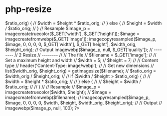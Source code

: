 # php-resize

<?php


// --------
// 1 Resize 
// --------


// The file
$filename = $_GET['image'];
// Set a maximum height and width
// Content type
header('Content-Type: image/webp');
// Get new dimensions
list($width_orig, $height_orig) = getimagesize($_GET['image']);
$ratio_orig = $width_orig / $height_orig;
// if ($width / $height > $ratio_orig) {
//   $width = $height * $ratio_orig;
// } else {
//   $height = $width / $ratio_orig;
// }
// Resample
$image_p = imagecreatetruecolor($_GET['width'], $_GET['height']);
$image = imagecreatefromwebp($_GET['image']);
imagecopyresampled($image_p, $image, 0, 0, 0, 0, $_GET['width'], $_GET['height'], $width_orig, $height_orig);
// Output
imagewebp($image_p, null, $_GET['quality']);


// --------
// 2 Resize 
// --------


// // The file
// $filename = $_GET['image'];
// // Set a maximum height and width
// $width = 5;
// $height = 7;
// // Content type
// header('Content-Type: image/webp');
// // Get new dimensions
// list($width_orig, $height_orig) = getimagesize($filename);
// $ratio_orig = $width_orig / $height_orig;
// // if ($width / $height > $ratio_orig) {
// //   $width = $height * $ratio_orig;
// // } else {
// //   $height = $width / $ratio_orig;
// // }
// // Resample
// $image_p = imagecreatetruecolor($width, $height);
// $image = imagecreatefromwebp($filename);
// imagecopyresampled($image_p, $image, 0, 0, 0, 0, $width, $height, $width_orig, $height_orig);
// // Output
// imagewebp($image_p, null, 100);

?>
